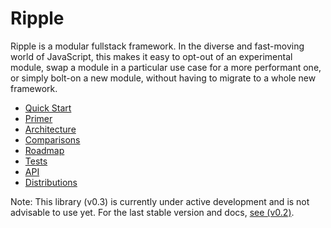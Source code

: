 # Ripple

Ripple is a modular fullstack framework. In the diverse and fast-moving world of JavaScript, this makes it easy to opt-out of an experimental module, swap a module in a particular use case for a more performant one, or simply bolt-on a new module, without having to migrate to a whole new framework.

* [Quick Start](https://github.com/rijs/docs/blob/master/quick-start.md)
* [Primer](https://github.com/rijs/docs/blob/master/primer.md)
* [Architecture](https://github.com/rijs/docs/blob/master/architecture.md)
* [Comparisons](https://github.com/rijs/docs/blob/master/comparisons.md)
* [Roadmap](https://github.com/rijs/docs/blob/master/roadmap.md)
* [Tests](https://github.com/rijs/docs/blob/master/tests.md)
* [API](https://github.com/rijs/docs/blob/master/api.md)
* [Distributions](https://github.com/rijs/docs/blob/master/distributions.md)
 
Note: This library (v0.3) is currently under active development and is not advisable to use yet. For the last stable version and docs, [see (v0.2)](https://github.com/pemrouz/ripple/tree/3d750b53ed8b99347ae503bf300cafabd8491b84).
